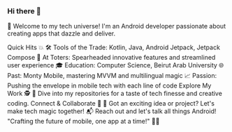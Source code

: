 ### Hi there 👋

👋 Welcome to my tech universe! I'm an Android developer passionate about creating apps that dazzle and deliver.

Quick Hits 💥
🛠️ Tools of the Trade: Kotlin, Java, Android Jetpack, Jetpack Compose
🚀 At Toters: Spearheaded innovative features and streamlined user experience
🎓 Education: Computer Science, Beirut Arab University
🌐 Past: Monty Mobile, mastering MVVM and multilingual magic
📈 Passion: Pushing the envelope in mobile tech with each line of code
Explore My Work 🕵️
📁 Dive into my repositories for a taste of tech finesse and creative coding.
Connect & Collaborate 👥
🤝 Got an exciting idea or project? Let's make tech magic together!
📬 Reach out and let's talk all things Android!
"Crafting the future of mobile, one app at a time!" 🚀✨

